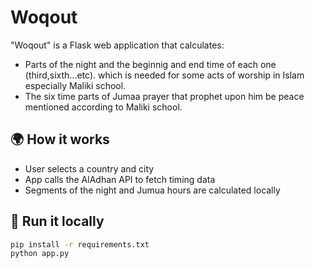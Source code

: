 # Woqout 

 "Woqout" is a Flask web application that calculates:
- Parts of the night and the beginnig and end time of each one (third,sixth...etc). which is needed for some acts of worship in Islam especially Maliki school.
- The six time parts of Jumaa prayer that prophet upon him be peace mentioned according to Maliki school.

## 🌍 How it works
- User selects a country and city
- App calls the AlAdhan API to fetch timing data
- Segments of the night and Jumua hours are calculated locally

## 🚀 Run it locally
```bash
pip install -r requirements.txt
python app.py

